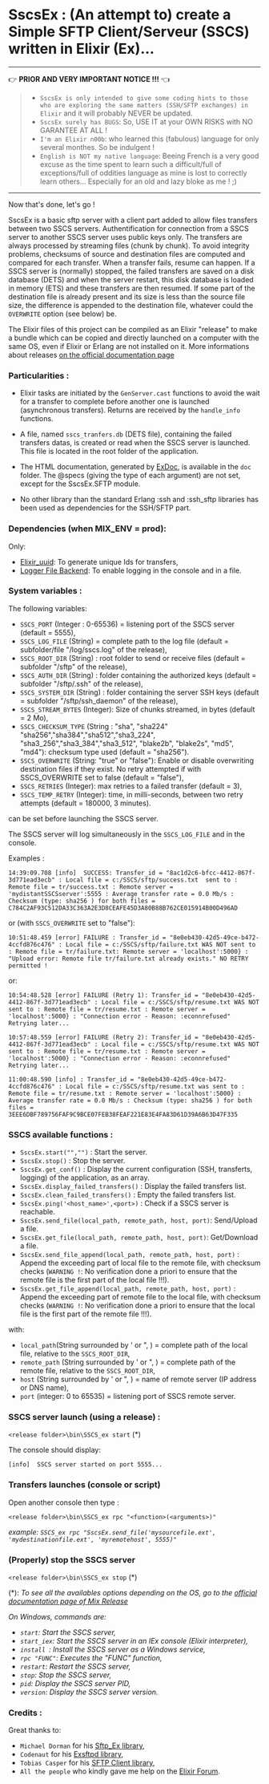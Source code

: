 # SscsEx : (An attempt to) create a Simple SFTP Client/Serveur (SSCS) written in Elixir (Ex)...

*************************************
   :point_right: **PRIOR AND VERY IMPORTANT NOTICE !!!** :point_left:

>- `SscsEx is only intended to give some coding hints to those who are exploring the same matters (SSH/SFTP exchanges) in Elixir` and it will probably NEVER be updated. 
>- `SscsEx surely has BUGS`: So, USE IT at your OWN RISKS with NO GARANTEE AT ALL !
>- `I'm an Elixir n00b`: who learned this (fabulous) language for only several monthes. So be indulgent ! 
>- `English is NOT my native language`: Beeing French is a very good excuse as the time spent to learn such a difficult/full of exceptions/full of oddities language as mine is lost to correctly learn others... Especially for an old and lazy bloke as me ! ;) 
***************************

Now that's done, let's go !

SscsEx is a basic sftp server with a client part added to allow files transfers between two SSCS servers.
Authentification for connection from a SSCS server to another SSCS server uses public keys only. 
The transfers are always processed by streaming files (chunk by chunk). 
To avoid integrity problems, checksums of source and destination files are computed and compared for each transfer.
When a transfer fails, resume can happen.
If a SSCS server is (normally) stopped, the failed transfers are saved on a disk database (DETS) and when the server restart, this disk database is loaded in memory (ETS) and these transfers are then resumed.
If some part of the destination file is already present and its size is less than the source file size, the difference is appended to the destination file, whatever could the `OVERWRITE` option (see below) be. 

The Elixir files of this project can be compiled as an Elixir "release" to make a bundle which can be copied and directly launched on a computer with the same OS, even if Elixir or Erlang are not installed on it. More informations about releases [on the official documentation page](https://hexdocs.pm/mix/Mix.Tasks.Release.html)

### Particularities : 

- Elixir tasks are initiated by the `GenServer.cast` functions to avoid the wait for a transfer to complete before another one is launched (asynchronous transfers). Returns are received by the `handle_info` functions.

- A file, named `sscs_tranfers.db` (DETS file), containing the failed transfers datas, is created or read when the SSCS server is launched. This file is located in the root folder of the application. 

- The HTML documentation, generated by [ExDoc](https://github.com/elixir-lang/ex_doc), is available in the `doc` folder. The @specs (giving the type of each argument) are not set, except for the SscsEx.SFTP module.

- No other library than the standard Erlang :ssh and :ssh_sftp libraries has been used as dependencies for the SSH/SFTP part.

### Dependencies (when MIX_ENV = prod):

Only:

- [Elixir_uuid](https://github.com/zyro/elixir-uuid): To generate unique Ids for transfers,
- [Logger File Backend](https://github.com/onkel-dirtus/logger_file_backend): To enable logging in the console and in a file.

### System variables :

The following variables:

- `SSCS_PORT` (Integer : 0-65536) = listening port of the SSCS server (default = 5555),
- `SSCS_LOG_FILE` (String) = complete path to the log file (default = subfolder/file "/log/sscs.log" of the release),
- `SSCS_ROOT_DIR` (String) : root folder to send or receive files (default = subfolder "/sftp" of the release),
- `SSCS_AUTH_DIR` (String) : folder containing the authorized keys (default = subfolder "/sftp/.ssh" of the release),
- `SSCS_SYSTEM_DIR` (String) : folder containing the server SSH keys (default = subfolder "/sftp/ssh_daemon" of the release),
- `SSCS_STREAM_BYTES` (Integer): Size of chunks streamed, in bytes (default = 2 Mo),
- `SSCS_CHECKSUM_TYPE` (String : "sha", "sha224" "sha256","sha384","sha512","sha3_224", "sha3_256","sha3_384","sha3_512", "blake2b", "blake2s", "md5", "md4"): checksum type used (default = "sha256").
- `SSCS_OVERWRITE` (String: "true" or "false"): Enable or disable overwriting destination files if they exist. No retry attempted if with SSCS_OVERWRITE set to false (default = "false"),
- `SSCS_RETRIES` (Integer): max retries to  a failed transfer (default = 3),
- `SSCS_TEMP_RETRY` (Integer): time, in milli-seconds, between two retry attempts (default = 180000, 3 minutes).

can be set before launching the SSCS server.

The SSCS server will log simultaneously in the  `SSCS_LOG_FILE` and in the console.

Examples :

`14:39:09.708 [info]  SUCCESS: Transfer_id = "8ac1d2c6-bfcc-4412-867f-3d771ead3ecb" : Local file = c:/SSCS/sftp/success.txt  sent to : Remote file = tr/success.txt : Remote server = 'mydistantSSCSserver':5555 : Average transfer rate = 0.0 Mb/s : Checksum (type: sha256 ) for both files = C784C2AF93C512DA33C363A2E3D8CEAFE45D3A80B88B762CE015914B00D496AD`

or (with `SSCS_OVERWRITE` set to "false"):

`10:51:48.459 [error] FAILURE : Transfer_id = "8e0eb430-42d5-49ce-b472-4ccfd876c476" : Local file = c:/SSCS/sftp/failure.txt WAS NOT sent to : Remote file = tr/failure.txt: Remote server = 'localhost':5000} : "Upload error: Remote file tr/failure.txt already exists." NO RETRY permitted !` 

or:

`10:54:48.528 [error] FAILURE (Retry 1): Transfer_id = "8e0eb430-42d5-4412-867f-3d771ead3ecb" : Local file = c:/SSCS/sftp/resume.txt WAS NOT sent to : Remote file = tr/resume.txt : Remote server = 'localhost':5000} : "Connection error - Reason: :econnrefused" Retrying later...`

`10:57:48.559 [error] FAILURE (Retry 2): Transfer_id = "8e0eb430-42d5-4412-867f-3d771ead3ecb" : Local file = c:/SSCS/sftp/resume.txt WAS NOT sent to : Remote file = tr/resume.txt : Remote server = 'localhost':5000} : "Connection error - Reason: :econnrefused" Retrying later...`

`11:00:48.590 [info] : Transfer_id = "8e0eb430-42d5-49ce-b472-4ccfd876c476" : Local file = c:/SSCS/sftp/resume.txt was sent to : Remote file = tr/resume.txt : Remote server = 'localhost':5000} : Average transfer rate = 0.0 Mb/s : Checksum (type: sha256 ) for both files = 3EEE6DBF789756FAF9C9BCE07FEB38FEAF221E83E4FA83D61D39A6B63D47F335`


### SSCS available functions :


- `SscsEx.start("","")` : Start the server.
- `SscsEx.stop()` : Stop the server.
- `SscsEx.get_conf()` :  Display the current configuration (SSH, transferts, logging) of the application, as an array.
- `SscsEx.display_failed_transfers()` : Display the failed transfers list.
- `SscsEx.clean_failed_transfers()` : Empty the failed transfers list.
- `SscsEx.ping('<host_name>',<port>)` : Check if a SSCS server is reachable.
- `SscsEx.send_file(local_path, remote_path, host, port)`:  Send/Upload a file.
- `SscsEx.get_file(local_path, remote_path, host, port)`:  Get/Download a file.
- `SscsEx.send_file_append(local_path, remote_path, host, port)` :  Append the exceeding part of local file to the remote file, with checksum checks (`WARNING !`: No verification done a priori to ensure that the remote file is the first part of the local file !!!).
- `SscsEx.get_file_append(local_path, remote_path, host, port)` :  Append the exceeding part of remote file to the local file, with checksum checks (`WARNING !`: No verification done a priori to ensure that the local file is the first part of the remote file !!!).

with:

- `local_path`(String surrounded by ' or ", ) = complete path of the local file, relative to the `SSCS_ROOT_DIR`, 
- `remote_path` (String surrounded by ' or ", ) = complete path of the remote file, relative to the `SSCS_ROOT_DIR`, 
- `host` (String surrounded by ' or ", ) = name of remote server (IP address or DNS name),
- `port` (integer: 0 to 65535) = listening port of SSCS remote server.

### SSCS server launch (using a release) :

`<release folder>\bin\SSCS_ex start` (*)

The console should display:

`[info]  SSCS server started on port 5555...`

### Transfers launches (console or script)

Open another console then type :

`<release folder>\bin\SSCS_ex rpc "<function>(<arguments>)"`

_example: `SSCS_ex rpc "SscsEx.send_file('mysourcefile.ext', 'mydestinationfile.ext', 'myremotehost', 5555)"`_

### (Properly) stop the SSCS server

`<release folder>\bin\SSCS_ex stop` (*)

(*): _To see all the availables options depending on the OS, go to the [official documentation page of Mix Release](https://hexdocs.pm/mix/Mix.Tasks.Release.html)_

_On Windows, commands are:_

   - _`start`: Start the SSCS server,_
   - _`start_iex`: Start the SSCS server in an IEx console (Elixir interpreter),_
   - _`install `: Install the SSCS server as a Windows service,_
   - _`rpc "FUNC"`: Executes the "FUNC" function,_
   - _`restart`: Restart the SSCS server,_
   - _`stop`: Stop the SSCS server,_
   - _`pid`: Display the SSCS server PID,_
   - _`version`: Display the SSCS server version._

   ### Credits :

   Great thanks to:

   - `Michael Dorman` for his [Sftp_Ex library](https://github.com/mikejdorm/sftp_ex),
   - `Codenaut` for his [Exsftpd library](https://github.com/Codenaut/exsftpd),
   - `Tobias Casper` for his [SFTP Client library](https://github.com/i22-digitalagentur/sftp_client),
   - `All the people` who kindly gave me help on the [Elixir Forum](https://elixirforum.com/t/secure-files-transfers-servers-in-elixir/21119).